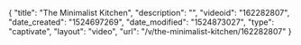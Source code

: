 {
    "title": "The Minimalist Kitchen",
    "description": "",
    "videoid": "162282807",
    "date_created": "1524697269",
    "date_modified": "1524873027",
    "type": "captivate",
    "layout": "video",
    "url": "\/v\/the-minimalist-kitchen\/162282807"
}